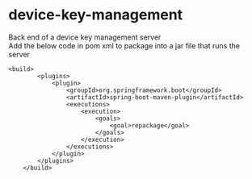 # device-key-management
Back end of a device key management server  
Add the below code in pom xml to package into a jar file that runs the server  
```
<build>  
        <plugins>  
            <plugin>  
                <groupId>org.springframework.boot</groupId>  
                <artifactId>spring-boot-maven-plugin</artifactId>  
                <executions>  
                    <execution>  
                        <goals>  
                            <goal>repackage</goal>  
                        </goals>  
                    </execution>  
                </executions> 
            </plugin>  
        </plugins>  
    </build>
```
